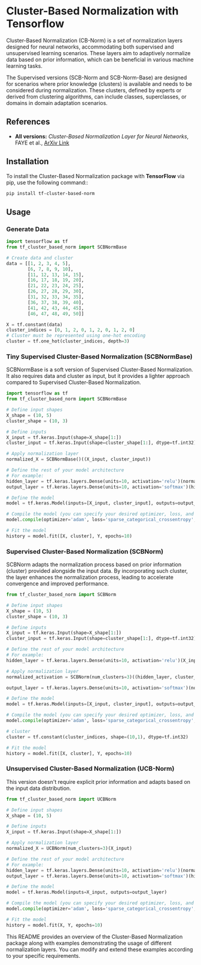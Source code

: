 # Cluster-Based Normalization with Tensorflow

Cluster-Based Normalization (CB-Norm) is a set of normalization layers designed for neural networks, accommodating both supervised and unsupervised learning scenarios. These layers aim to adaptively normalize data based on prior information, which can be beneficial in various machine learning tasks.

The Supervised versions (SCB-Norm and SCB-Norm-Base) are designed for scenarios where prior knowledge (clusters) is available and needs to be considered during normalization. These clusters, defined by experts or derived from clustering algorithms, can include classes, superclasses, or domains in domain adaptation scenarios.


## References


- **All versions:** *Cluster-Based Normalization Layer for Neural Networks*, FAYE et al., [ArXiv Link](https://arxiv.org/abs/2403.16798)


## Installation

To install the Cluster-Based Normalization package with **TensorFlow** via pip, use the following command::

```bash
pip install tf-cluster-based-norm
```

## Usage

### Generate Data

```python
import tensorflow as tf
from tf_cluster_based_norm import SCBNormBase

# Create data and cluster
data = [[1, 2, 3, 4, 5],
        [6, 7, 8, 9, 10],
        [11, 12, 13, 14, 15],
        [16, 17, 18, 19, 20],
        [21, 22, 23, 24, 25],
        [26, 27, 28, 29, 30],
        [31, 32, 33, 34, 35],
        [36, 37, 38, 39, 40],
        [41, 42, 43, 44, 45],
        [46, 47, 48, 49, 50]]

X = tf.constant(data)
cluster_indices = [0, 1, 2, 0, 1, 2, 0, 1, 2, 0] 
# Cluster must be represented using one-hot encoding 
cluster = tf.one_hot(cluster_indices, depth=3)

```


### Tiny Supervised Cluster-Based Normalization (SCBNormBase)

SCBNormBase is a soft version of Supervised Cluster-Based Normalization. It also requires data and cluster as input, but it provides a lighter approach compared to Supervised Cluster-Based Normalization.

```python
import tensorflow as tf
from tf_cluster_based_norm import SCBNormBase

# Define input shapes
X_shape = (10, 5)  
cluster_shape = (10, 3)

# Define inputs
X_input = tf.keras.Input(shape=X_shape[1:])  
cluster_input = tf.keras.Input(shape=cluster_shape[1:], dtype=tf.int32) 

# Apply normalization layer
normalized_X = SCBNormBase()((X_input, cluster_input))

# Define the rest of your model architecture
# For example:
hidden_layer = tf.keras.layers.Dense(units=10, activation='relu')(normalized_X)
output_layer = tf.keras.layers.Dense(units=10, activation='softmax')(hidden_layer)

# Define the model
model = tf.keras.Model(inputs=[X_input, cluster_input], outputs=output_layer)

# Compile the model (you can specify your desired optimizer, loss, and metrics)
model.compile(optimizer='adam', loss='sparse_categorical_crossentropy', metrics=['accuracy'])

# Fit the model
history = model.fit([X, cluster], Y, epochs=10)

```

### Supervised Cluster-Based Normalization (SCBNorm)

SCBNorm adapts the normalization process based on prior information (cluster) provided alongside the input data. By incorporating such cluster, the layer enhances the normalization process, leading to accelerate convergence and improved performance.

```python
from tf_cluster_based_norm import SCBNorm

# Define input shapes
X_shape = (10, 5)  
cluster_shape = (10, 3)

# Define inputs
X_input = tf.keras.Input(shape=X_shape[1:])  
cluster_input = tf.keras.Input(shape=cluster_shape[1:], dtype=tf.int32) 

# Define the rest of your model architecture
# For example:
hidden_layer = tf.keras.layers.Dense(units=10, activation='relu')(X_input)

# Apply normalization layer
normalized_activation = SCBNorm(num_clusters=3)((hidden_layer, cluster_input))

output_layer = tf.keras.layers.Dense(units=10, activation='softmax')(normalized_activation)

# Define the model
model = tf.keras.Model(inputs=[X_input, cluster_input], outputs=output_layer)

# Compile the model (you can specify your desired optimizer, loss, and metrics)
model.compile(optimizer='adam', loss='sparse_categorical_crossentropy', metrics=['accuracy'])

# cluster
cluster = tf.constant(cluster_indices, shape=(10,1), dtype=tf.int32)

# Fit the model
history = model.fit([X, cluster], Y, epochs=10)

```

### Unsupervised Cluster-Based Normalization (UCB-Norm)

This version doesn't require explicit prior information and adapts based on the input data distribution.

```python
from tf_cluster_based_norm import UCBNorm

# Define input shapes
X_shape = (10, 5)  

# Define inputs
X_input = tf.keras.Input(shape=X_shape[1:])  

# Apply normalization layer
normalized_X = UCBNorm(num_clusters=3)(X_input)

# Define the rest of your model architecture
# For example:
hidden_layer = tf.keras.layers.Dense(units=10, activation='relu')(normalized_X)
output_layer = tf.keras.layers.Dense(units=10, activation='softmax')(hidden_layer)

# Define the model
model = tf.keras.Model(inputs=X_input, outputs=output_layer)

# Compile the model (you can specify your desired optimizer, loss, and metrics)
model.compile(optimizer='adam', loss='sparse_categorical_crossentropy', metrics=['accuracy'])

# Fit the model
history = model.fit(X, Y, epochs=10)

```


This README provides an overview of the Cluster-Based Normalization package along with examples demonstrating the usage of different normalization layers. You can modify and extend these examples according to your specific requirements.
